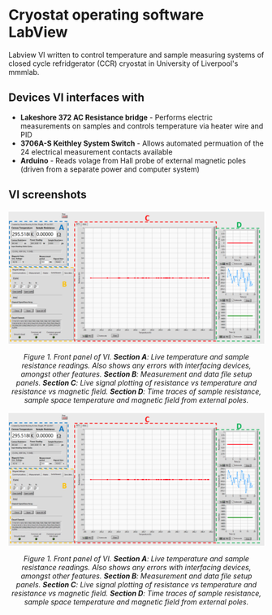 # Cryostat operating software LabView

Labview VI written to control temperature and sample measuring systems of closed cycle refridgerator (CCR) cryostat in University of Liverpool's mmmlab.

## Devices VI interfaces with
- <strong>Lakeshore 372 AC Resistance bridge</strong> - Performs electric measurements on samples and controls temperature via heater wire and PID
- <strong>3706A-S Keithley System Switch</strong> - Allows automated permuation of the 24 electrical measurement contacts available
- <strong>Arduino</strong> - Reads volage from Hall probe of external magnetic poles (driven from a separate power and computer system)


## VI screenshots

<p float="centre">
  <img src="/screenshots/LABVIEW_screenshot_ANNOTATED.png"/>
</p>
<p align="center"><i>Figure 1.  Front panel of VI. <strong>Section A</strong>:  Live temperature and sample
resistance readings. Also shows any errors with interfacing devices, amongst other features. <strong>Section B</strong>: Measurement and data file setup panels. <strong>Section C</strong>: Live signal plotting of resistance vs temperature and resistance vs magnetic field. <strong>Section D</strong>: Time traces of sample resistance, sample space temperature and magnetic field from external poles.</i></p>

<p float="centre">
  <img src="/screenshots/LABVIEW_screenshot_ANNOTATED.png"/>
</p>
<p align="center"><i>Figure 1.  Front panel of VI. <strong>Section A</strong>:  Live temperature and sample
resistance readings. Also shows any errors with interfacing devices, amongst other features. <strong>Section B</strong>: Measurement and data file setup panels. <strong>Section C</strong>: Live signal plotting of resistance vs temperature and resistance vs magnetic field. <strong>Section D</strong>: Time traces of sample resistance, sample space temperature and magnetic field from external poles.</i></p>



